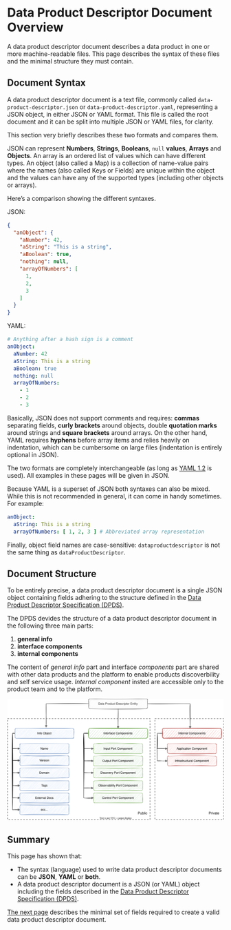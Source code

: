 # Data Product Descriptor Document Overview
A data product descriptor document describes a data product in one or more machine-readable files. This page describes the syntax of these files and the minimal structure they must contain.

## Document Syntax
A data product descriptor document is a text file, commonly called `data-product-descriptor.json` or `data-product-descriptor.yaml`, representing a JSON object, in either JSON or YAML format. This file is called the root document and it can be split into multiple JSON or YAML files, for clarity.

This section very briefly describes these two formats and compares them.

JSON can represent **Numbers**, **Strings**, **Booleans**, `null` **values**, **Arrays** and **Objects**. An array is an ordered list of values which can have different types. An object (also called a Map) is a collection of name-value pairs where the names (also called Keys or Fields) are unique within the object and the values can have any of the supported types (including other objects or arrays).

Here’s a comparison showing the different syntaxes.

JSON:

```json
{
  "anObject": {
    "aNumber": 42,
    "aString": "This is a string",
    "aBoolean": true,
    "nothing": null,
    "arrayOfNumbers": [
      1,
      2,
      3
    ]
  }
}
```

YAML:

```yaml
# Anything after a hash sign is a comment
anObject:
  aNumber: 42
  aString: This is a string
  aBoolean: true
  nothing: null
  arrayOfNumbers:
    - 1
    - 2
    - 3
```

Basically, JSON does not support comments and requires: **commas** separating fields, **curly brackets** around objects, double **quotation marks** around strings and **square brackets** around arrays. On the other hand, YAML requires **hyphens** before array items and relies heavily on indentation, which can be cumbersome on large files (indentation is entirely optional in JSON).

The two formats are completely interchangeable (as long as [YAML 1.2](https://en.wikipedia.org/wiki/YAML#Comparison_with_JSON) is used). All examples in these pages will be given in JSON.

Because YAML is a superset of JSON both syntaxes can also be mixed. While this is not recommended in general, it can come in handy sometimes. For example:

```yaml
anObject:
  aString: This is a string
  arrayOfNumbers: [ 1, 2, 3 ] # Abbreviated array representation
```

Finally, object field names are case-sensitive: `dataproductdescriptor` is not the same thing as `dataProductDescriptor`.


## Document Structure
To be entirely precise, a data product descriptor document is a single JSON object containing fields adhering to the structure defined in the [Data Product Descriptor Specification (DPDS)](../references/specifications/README.md).

The DPDS devides the structure of a data product descriptor document in the following three main parts:

1. **general info**
1. **interface components**
1. **internal components**

The content of *general info* part and interface *components* part are shared with other data products and the platform to enable products discoverbility and self service usage. *Internal component* insted are accessible only to the product team and to the platform.

![open-data-mesh descriptor components](../images/dpds-structure.svg)

## Summary
This page has shown that:

- The syntax (language) used to write data product descriptor documents can be **JSON**, **YAML** or **both**.
- A data product descriptor document is a JSON (or YAML) object including the fields described in the [Data Product Descriptor Specification (DPDS)](../references/specifications/README.md).

[The next page](./info.md) describes the minimal set of fields required to create a valid data product descriptor document.